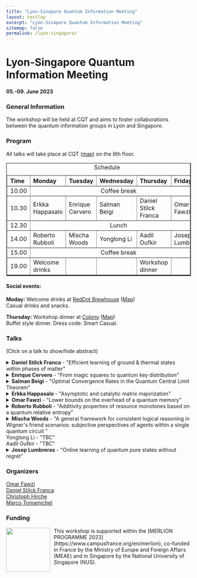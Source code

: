 ```yaml
---
title: "Lyon-Sinapore Quantum Information Meeting"
layout: textlay
excerpt: "Lyon-Sinapore Quantum Information Meeting"
sitemap: false
permalink: /lyon-singapore/
---
```


# Lyon-Singapore Quantum Information Meeting
#### 05.-09. June 2023

### General Information
The workshop will be held at CQT and aims to foster collaborations between the quantum information groups in Lyon and Singapore. 

### Program 

All talks will take place at CQT ([map](https://goo.gl/maps/1wL9FvoHugySieH48)) on the 6th floor. 

<table border=2 cellpadding=30 cellspacing=10>
  <caption>Schedule</caption>
	<colgroup span="6">
	<col width="9%" >
	<col width="19%" >
	<col width="18%" >
	<col width="18%" >
	<col width="18%" >
	<col width="18%" >
	</colgroup>
<thead>
	<tr class="header">
	 <th align="left">Time</th>
   	 <th align="left">Monday</th>
   	 <th align="left">Tuesday</th>
	 <th align="left">Wednesday</th>
	 <th align="left">Thursday</th>
	 <th align="left">Friday</th>
	</tr>
</thead>
<tbody>
  <tr>
    <td>10.00</td>
    <td align="center" colspan="5">Coffee break</td>
  </tr>
  <tr>
        <td align="left">10.30</td>
        <td align="left">Erkka Happasalo</td>
	<td align="left">Enrique Cervero</td>
	<td align="left">Salman Beigi</td>
	<td align="left">Daniel Stilck Franca</td>
	<td align="left">Omar Fawzi</td>
  </tr>
  <tr>
    <td>12.30</td>
    <td align="center" colspan="5">Lunch</td>
  </tr>
  <tr>
    	<td>14.00</td>
    	<td>Roberto Rubboli</td>
	<td>Mischa Woods</td>
	<td>Yonglong Li</td>
	<td>Aadil Oufkir</td>
	<td>Josep Lumbreras</td>
  </tr>
  <tr>
    	<td>15.00</td>
   	<td align="center" colspan="5">Coffee break</td>
  </tr>
  <tr>
    	<td>19.00</td>
    	<td>Welcome drinks</td>
	<td> </td>
	<td> </td>
	<td> Workshop dinner </td>
	<td> </td>
  </tr>
</tbody>
</table>


#### Social events: 
<b>Moday:</b> Welcome drinks at [RedDot Brewhouse](https://reddotbrewhouse.com.sg/pages/menu) ([Map](https://goo.gl/maps/4mvNbwfei1dazjtr7)) <br />
Casual drinks and snacks. <br />


<b>Thursday:</b> Workshop dinner at [Colony](https://www.ritzcarlton.com/en/hotels/singapore/dining/colony/menu) ([Map](https://goo.gl/maps/gsbyhV6APN4kfWZu9)) <br />
Buffet style dinner. Dress code: Smart Casual.


### Talks

(Click on a talk to show/hide abstract)

<details markdown=block>
<summary markdown=span>
            <b>Daniel Stilck Franca</b> - "Efficient learning of ground & thermal states within phases of matter"           
</summary>
Abstract: We consider two related tasks: (a) estimating a parameterisation of an unknown Gibbs state and expectation values of Lipschitz observables on this state; and (b) learning the expectation values of local observables within a thermal or quantum phase of matter. In both cases, we wish to minimise the number of samples we use to learn these properties to a given precision.

For the first task, we develop new techniques to learn parameterisations of classes of systems, including quantum Gibbs states of non-commuting Hamiltonians under the condition of exponential decay of correlations and the approximate Markov property, thus improving on work by \cite{rouze2021learning}. We show that it is possible to infer the expectation values of all extensive properties of the state from a number of copies that not only scales polylogarithmically with the system size, but polynomially in the observable's locality --- an exponential improvement over state-of-the-art  --- hence partially answering conjectures stated in \cite{rouze2021learning} and \cite{anshu2021sample} in the positive. This class of properties includes expected values of quasi-local observables and entropic quantities of the state.

For the second task, we turn our tomography tools into efficient algorithms for learning observables in a phase of matter of a quantum system.
By exploiting the locality of the Hamiltonian, we show that $M$ local observables can be learned with probability $1-\delta$ and up to precision $\epsilon$ with access to only $N=\mathcal{O}\big(\log\big(\frac{M}{\delta}\big)e^{\operatorname{polylog}(\epsilon^{-1})}\big)$ samples ---
again an exponential improvement in the precision over the best previously known bounds \cite{huang2021provably}.
Our results apply to both thermal phases of matter displaying exponential decay of correlations and families of ground states of Hamiltonians satisfying a similar condition.
In addition, our sample complexity applies to the worse case setting whereas previous results only applied to the average case setting.

To prove our results, we develop new tools of independent interest, such as robust shadow tomography algorithms for ground and Gibbs states, Gibbs approximations of locally indistinguishable ground states, and generalisations of transportation cost inequalities for Gibbs states of non-commuting Hamiltonians.

This is based on joint work with Emilio Onorati, Cambyse Rouzé and James D. Watson
</details>
<details markdown=block>
<summary markdown=span>
            <b>Enrique Cervero</b> - "From magic squares to quantum key distribution"           
</summary>
We explore the three player version of the magic square game, an instance of a non-local game, and show that the best possible three player quantum strategy does not outperform the best possible three player classical strategy.
Inspired by this, we design a general Device Independent Quantum Key Distribution protocol based on arbitrary Non-Local Games (NLG-DIQKD) and exemplify it with the magic square game.
We prove the security of the NLG-DIQKD in the finite key regime via the generalised entropy accumulation theorem, a recent result which bounds the smooth min-entropy of a classical-quantum state resulting from a sequence of completely positive and trace preserving maps.
</details>
<details markdown=block>
<summary markdown=span>
            <b>Salman Beigi</b> - "Optimal Convergence Rates in the Quantum Central Limit Theorem"           
</summary>
Central limit theorem (CLT) states that the normalized sum of $n$ iid random variables converges to a Gaussian distribution. The measure of distance and the rate of convergence under which CLT holds have been the subject of study for decades. While the rate of convergence in $L_1$ distance has been known since the 60's, the optimal convergence rate in relative entropy is derived only in the last decade. In this talk I discuss the optimal convergence rates in the quantum central limit theorem.  I show that when measured in $L_1$ distance the optimal rate of convergence in quantum CLT is $O(1/\sqrt{n})$, and when measured in relative entropy, under some extra assumptions, the optimal convergence rate is $O(1/n)$. This talk is based on a joint work with Hami Mehrabi.
</details>
<details markdown=block>
<summary markdown=span>
            <b>Erkka Happasalo</b> - "Asymptotic and catalytic matrix majorization"           
</summary>
The matrix majorization problem asks, given two tuples of probability vectors, whether there exists a single stochastic matrix transforming one tuple into the other. Solving an open problem due to Mu et al, we show that if certain monotones - namely multivariate extensions of Renyi divergences - are strictly ordered between the two tuples, then for sufficiently large n, there exists a stochastic matrix taking n copies of each input distribution to n copies of the corresponding output distribution. The same conditions, with non-strict ordering for the monotones, are also necessary for such asymptotic matrix majorization. Our result also yields a map that approximately converts a single copy of each input distribution to the corresponding output distribution with the help of a catalyst that is returned unchanged. Allowing for transformation with arbitrarily small error, we find conditions that are both necessary and sufficient for such catalytic matrix majorization. We derive our results by building on a general algebraic theory of preordered semirings recently developed by one of the authors. This also allows us to recover various existing results on asymptotic and catalytic majorization as well as relative majorization in a unified manner. This talk is based on a joint work with Muhammad Usman Farooq, Tobias Fritz, and Marco Tomamichel.
</details>
<details markdown=block>
<summary markdown=span>
            <b>Omar Fawzi</b> - "Lower bounds on the overhead of a quantum memory"           
</summary>
A quantum memory is a procedure to store quantum information in a way that is robust to local noise for some fixed time. I will discuss two lower bounds on the number of additional physical registers required for a quantum memory. For the first one, I will focus on the dependence on time and allow very general operations. For the second one, I will require the operations to be geometrically local and focus on the dependence on the desired logical error rate. An important feature of these bounds is that they hold even if error-free classical computation is allowed.

Based on joint works with Nouédyn Baspin, Alexander Müller-Hermes and Ala Shayeghi available at https://arxiv.org/abs/2202.00119 and https://arxiv.org/abs/2302.04317.
</details>	
<details markdown=block>
<summary markdown=span>
            <b>Roberto Rubboli</b> - "Additivity properties of resource monotones based on a quantum relative entropy"           
</summary>
We discuss how to recast the additivity problem of resource monotones based on quantum relative entropies into a simpler linear one. Our results rely on deriving necessary and sufficient conditions for the minimum of these monotones.  We recover independently results in resource theory of coherence, conditional entropies, and find new results in entanglement theory and resource theory of magic. 

Talk based on: https://arxiv.org/abs/2211.12804
</details>
<details markdown=block>
<summary markdown=span>
            <b>Mischa Woods</b> - "A general framework for consistent logical reasoning in Wigner's friend scenarios: subjective perspectives of agents within a single quantum circuit "           
</summary>
 It is natural to expect a complete physical theory to have the ability to consistently model agents also as physical systems of the theory. In [Nat. Comms. 9, 3711 (2018)], Frauchiger and Renner (FR) claim to show that when agents model each other as quantum systems while reasoning about each other's knowledge in a certain Wigner's friend scenario, they arrive at a logical contradiction. In light of this, Renner often poses the challenge: provide a set of reasoning rules that can be used to program future quantum computers that may act as agents, which are (a) logically consistent (b) generalise to arbitrary Wigner's friend scenarios (c) efficiently programmable and (d) consistent with the temporal order of the protocol. Here we develop a general framework where we show that every logical Wigner's friend scenario (LWFS) can be mapped to a single temporally ordered quantum circuit, which allows agents in any LWFS to reason in a way that meets all four criteria of the challenge. Importantly, our framework achieves this general resolution without modifying classical logic or unitary quantum evolution or the Born rule, while allowing agents' perspectives to be fundamentally subjective. We analyse the FR protocol in detail, showing how the apparent paradox is resolved there. We show that apparent logical contradictions in any LWFS only arise when ignoring the choice of Heisenberg cut in scenarios where this choice does matter, and taking this dependence into account will always resolve the apparent paradox. What is more, in the special case of conventional quantum experiments, our formalism reduces to conventional quantum theory. Our results establish that universal applicability of quantum theory does not pose any threat to multi-agent logical reasoning and we discuss the implications of these results for FR's no-go theorem. Moreover, our formalism suggests the possibility of a truly relational and operational description of Wigner's friend scenarios that is consistent with quantum theory as well as probability theory applied to measurement outcomes.
</details>	
Yonglong Li - "TBC"	<br />
Aadil Oufkir - "TBC"	
<details markdown=block>
<summary markdown=span>
            <b>Josep Lumbreras</b> - "Online learning of quantum pure states without regret"           
</summary>
We present a novel way of learning pure quantum states using online learning techniques from stochastic bandit theory. In this setting, the learner interacts sequentially with an unknown pure quantum state (the environment) performing single-copy rank-1 projectors measurements (the action).  The learner's goal is to reduce the expected cumulative regret, which is minimized by selecting the measurements with maximum overlap with the unknown state. In previous work, it was observed that the regret scales as square root the number of rounds if we apply directly the bandit algorithm LinUCB. It was an open question if this strategy was optimal. We answer this question by presenting a modified version of LinUCB that uses a weighted least square estimator and gives a logarithmic scaling of the regret under a geometrical assumption. We do numerical studies that show logarithmic scaling and we check that the assumption is satisfied. We also derive information-theoretic lower bounds on the regret connecting quantum state tomography with bandit protocols and show a logarithmic lower bound that is almost optimal.  Finally, we study a classical quantum-inspired stochastic linear bandit that shows that contrary to a common belief in classical bandit theory, the square root regret barrier is not only due to the fact that the action set is continuous, it is also because the variances of the reward probabilities distributions have non-zero variance.
</details>

### Organizers
[Omar Fawzi](https://perso.ens-lyon.fr/omar.fawzi/) <br />
[Daniel Stilck Franca](https://danielstilckfranca.eu) <br />
[Christoph Hirche](https://christophhirche.github.io/ChristophHirche/) <br />
[Marco Tomamichel](https://marcotom.info)

### Funding

<p style="margin-bottom:3cm;">
<img style="float: left;margin:0 10px 10px 0" src="{{ site.url }}{{ site.baseurl }}/images/Merlion.png"  width="120"> 
This workshop is supported within the [MERLION PROGRAMME 2023](https://www.campusfrance.org/en/merlion), co-funded in France by the Ministry of Europe and Foreign Affairs (MEAE) and in Singapore by the National University of Singapore (NUS). <br />
</p>






